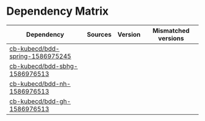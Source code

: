 # Dependency Matrix

Dependency | Sources | Version | Mismatched versions
---------- | ------- | ------- | -------------------
[cb-kubecd/bdd-spring-1586975245](https://github.com/cb-kubecd/bdd-spring-1586975245.git) |  | []() | 
[cb-kubecd/bdd-sbhg-1586976513](https://github.com/cb-kubecd/bdd-sbhg-1586976513.git) |  | []() | 
[cb-kubecd/bdd-nh-1586976513](https://github.com/cb-kubecd/bdd-nh-1586976513.git) |  | []() | 
[cb-kubecd/bdd-gh-1586976513](https://github.com/cb-kubecd/bdd-gh-1586976513.git) |  | []() | 
